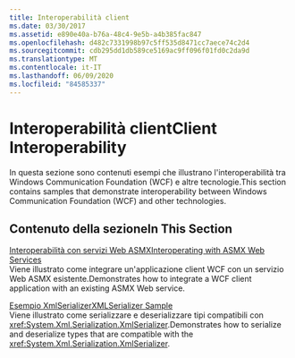 ```yaml
---
title: Interoperabilità client
ms.date: 03/30/2017
ms.assetid: e890e40a-b76a-48c4-9e5b-a4b385fac847
ms.openlocfilehash: d482c7331998b97c5ff535d8471cc7aece74c2d4
ms.sourcegitcommit: cdb295dd1db589ce5169ac9ff096f01fd0c2da9d
ms.translationtype: MT
ms.contentlocale: it-IT
ms.lasthandoff: 06/09/2020
ms.locfileid: "84585337"
---
```

# <a name="client-interoperability"></a><span data-ttu-id="dd78e-102">Interoperabilità client</span><span class="sxs-lookup"><span data-stu-id="dd78e-102">Client Interoperability</span></span>
<span data-ttu-id="dd78e-103">In questa sezione sono contenuti esempi che illustrano l'interoperabilità tra Windows Communication Foundation (WCF) e altre tecnologie.</span><span class="sxs-lookup"><span data-stu-id="dd78e-103">This section contains samples that demonstrate interoperability between Windows Communication Foundation (WCF) and other technologies.</span></span>  
  
## <a name="in-this-section"></a><span data-ttu-id="dd78e-104">Contenuto della sezione</span><span class="sxs-lookup"><span data-stu-id="dd78e-104">In This Section</span></span>  
 [<span data-ttu-id="dd78e-105">Interoperabilità con servizi Web ASMX</span><span class="sxs-lookup"><span data-stu-id="dd78e-105">Interoperating with ASMX Web Services</span></span>](interoperating-with-asmx-web-services.md)  
 <span data-ttu-id="dd78e-106">Viene illustrato come integrare un'applicazione client WCF con un servizio Web ASMX esistente.</span><span class="sxs-lookup"><span data-stu-id="dd78e-106">Demonstrates how to integrate a WCF client application with an existing ASMX Web service.</span></span>  
  
 [<span data-ttu-id="dd78e-107">Esempio XmlSerializer</span><span class="sxs-lookup"><span data-stu-id="dd78e-107">XMLSerializer Sample</span></span>](xmlserializer-sample.md)  
 <span data-ttu-id="dd78e-108">Viene illustrato come serializzare e deserializzare tipi compatibili con <xref:System.Xml.Serialization.XmlSerializer>.</span><span class="sxs-lookup"><span data-stu-id="dd78e-108">Demonstrates how to serialize and deserialize types that are compatible with the <xref:System.Xml.Serialization.XmlSerializer>.</span></span>
